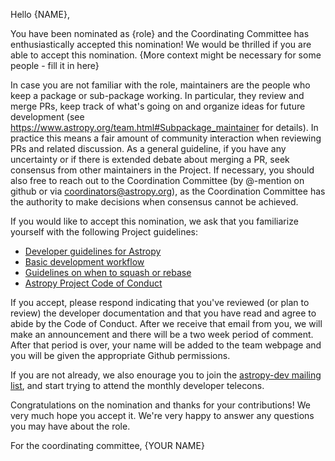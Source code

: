 Hello {NAME},

You have been nominated as {role} and the Coordinating Committee has enthusiastically accepted this nomination! We would be thrilled if you are able to accept this nomination. {More context might be necessary for some people - fill it in here}

In case you are not familiar with the role, maintainers are the people who keep a package or sub-package working. In particular, they review and merge PRs, keep track of what's going on and organize ideas for future development (see https://www.astropy.org/team.html#Subpackage_maintainer for details). In practice this means a fair amount of community interaction when reviewing PRs and related discussion.  As a general guideline, if you have any uncertainty or if there is extended debate about merging a PR, seek consensus from other maintainers in the Project.  If necessary, you should also free to reach out to the Coordination Committee (by @-mention on github or via coordinators@astropy.org), as the Coordination Committee has the authority to make decisions when consensus cannot be achieved.

If you would like to accept this nomination, we ask that you familiarize yourself with the following Project guidelines:

* [Developer guidelines for Astropy](https://docs.astropy.org/en/latest/#developer-documentation)
* [Basic development workflow](https://docs.astropy.org/en/latest/development/workflow/development_workflow.html)
* [Guidelines on when to squash or rebase](https://docs.astropy.org/en/latest/development/when_to_rebase.html)
* [Astropy Project Code of Conduct](https://www.astropy.org/code_of_conduct.html)

If you accept, please respond indicating that you've reviewed (or plan to review) the developer documentation and that you have read and agree to abide by the Code of Conduct. After we receive that email from you, we will make an announcement and there will be a two week period of comment. After that period is over, your name will be added to the team webpage and you will be given the appropriate Github permissions.

If you are not already, we also enourage you to join the [astropy-dev mailing list](https://groups.google.com/g/astropy-dev), and start trying to attend the monthly developer telecons.

Congratulations on the nomination and thanks for your contributions! We very much hope you accept it. We're very happy to answer any questions you may have about the role.

For the coordinating committee,
{YOUR NAME}
